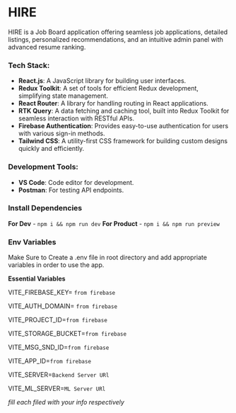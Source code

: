 
# HIRE

HIRE is a Job Board application offering seamless job applications, detailed listings, personalized recommendations, and an intuitive admin panel with advanced resume ranking.

### Tech Stack:
- **React.js**: A JavaScript library for building user interfaces.
- **Redux Toolkit**: A set of tools for efficient Redux development, simplifying state management.
- **React Router**: A library for handling routing in React applications.
- **RTK Query**: A data fetching and caching tool, built into Redux Toolkit for seamless interaction with RESTful APIs.
- **Firebase Authentication**: Provides easy-to-use authentication for users with various sign-in methods.
- **Tailwind CSS**: A utility-first CSS framework for building custom designs quickly and efficiently.

### Development Tools:
- **VS Code**: Code editor for development.
- **Postman**: For testing API endpoints.

### Install Dependencies

**For Dev**  -  `npm i && npm run dev`  **For Product**  -  `npm i && npm run preview`

### Env Variables

Make Sure to Create a .env file in root directory and add appropriate variables in order to use the app.

**Essential Variables**

VITE_FIREBASE_KEY=  `from firebase`

VITE_AUTH_DOMAIN=  `from firebase`

VITE_PROJECT_ID=`from firebase`

VITE_STORAGE_BUCKET=`from firebase`

VITE_MSG_SND_ID=`from firebase`

VITE_APP_ID=`from firebase`

VITE_SERVER=`Backend Server URl`

VITE_ML_SERVER=`ML Server URl`

_fill each filed with your info respectively_